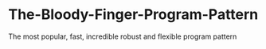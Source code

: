 # The-Bloody-Finger-Program-Pattern
The most popular, fast, incredible robust and flexible program pattern
